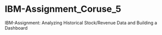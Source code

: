# IBM-Assignment_Coruse_5
IBM-Assignment: Analyzing Historical Stock/Revenue Data and Building a Dashboard
